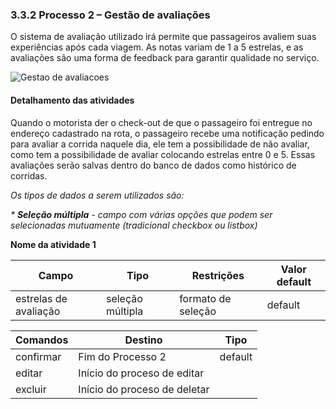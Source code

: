 ### 3.3.2 Processo 2 – Gestão de avaliações

O sistema de avaliação utilizado irá permite que passageiros avaliem suas experiências após cada viagem. As notas variam de 1 a 5 estrelas, e as avaliações são uma forma de feedback para garantir qualidade no serviço.

![Gestao de avaliacoes](images/avaliacao.png")


#### Detalhamento das atividades

Quando o motorista der o check-out de que o passageiro foi entregue no endereço cadastrado na rota, o passageiro recebe uma notificação pedindo para avaliar a corrida naquele dia, ele tem a possibilidade de não avaliar, como tem a possibilidade de avaliar colocando estrelas entre 0 e 5. Essas avaliações serão salvas dentro do banco de dados como histórico de corridas.


_Os tipos de dados a serem utilizados são:_

_* **Seleção múltipla** - campo com várias opções que podem ser selecionadas mutuamente (tradicional checkbox ou listbox)_


**Nome da atividade 1**

| **Campo**             | **Tipo**           | **Restrições**         | **Valor default** |
| ---                   | ---                | ---                    | ---               |
| estrelas de avaliação | seleção múltipla   | formato de seleção     |  default          |



| **Comandos**         |  **Destino**                   | **Tipo** |
| ---                  | ---                            | ---               |
| confirmar            | Fim do Processo 2              | default           |
| editar               | Início do proceso de editar    |                   |
| excluir              | Início do proceso de deletar   |                   |

